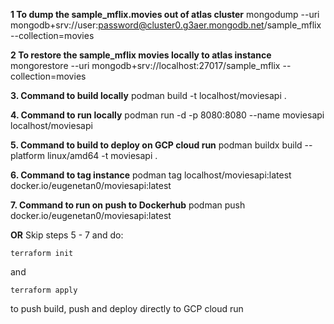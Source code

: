 **1 To dump the sample_mflix.movies out of atlas cluster**
mongodump --uri mongodb+srv://user:password@cluster0.g3aer.mongodb.net/sample_mflix --collection=movies

**2 To restore the sample_mflix movies locally to atlas instance**
mongorestore --uri mongodb+srv://localhost:27017/sample_mflix --collection=movies

**3. Command to build locally**
podman build -t localhost/moviesapi .

**4. Command to run locally**
podman run -d -p 8080:8080 --name moviesapi localhost/moviesapi

**5. Command to build to deploy on GCP cloud run**
podman buildx build --platform linux/amd64 -t moviesapi .

**6. Command to tag instance**
podman tag localhost/moviesapi:latest docker.io/eugenetan0/moviesapi:latest

**7. Command to run on push to Dockerhub**
podman push docker.io/eugenetan0/moviesapi:latest

**OR**
Skip steps 5 - 7 and do:

```
terraform init
```

and

```
terraform apply
```

to push build, push and deploy directly to GCP cloud run
